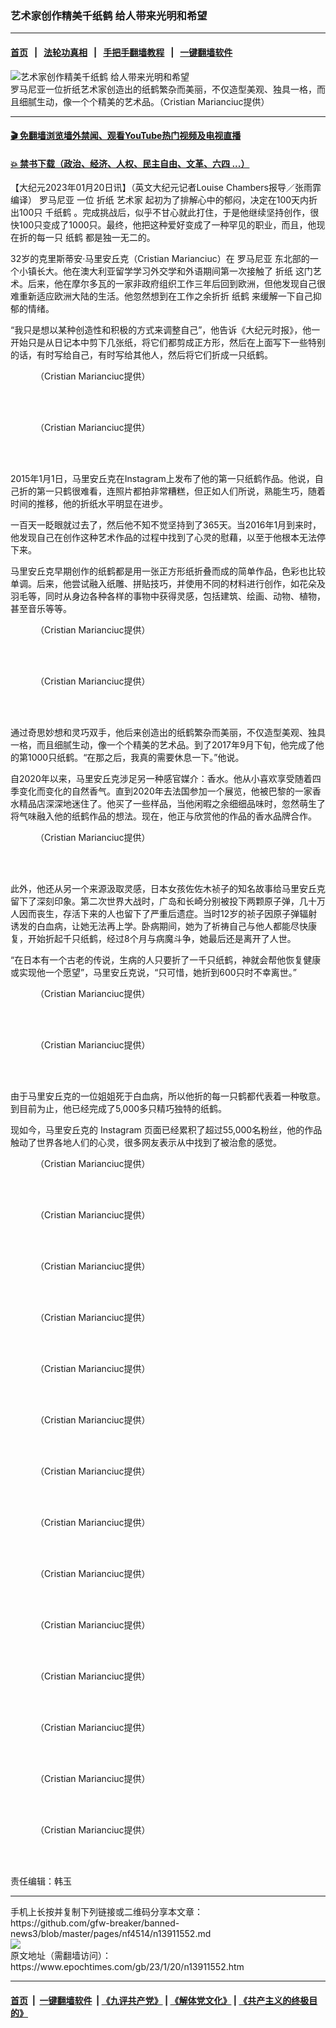 ### 艺术家创作精美千纸鹤 给人带来光明和希望
------------------------

#### [首页](https://github.com/gfw-breaker/banned-news3/blob/master/README.md) &nbsp;&nbsp;|&nbsp;&nbsp; [法轮功真相](https://github.com/begood0513/basic/blob/master/README.md)  &nbsp;&nbsp;|&nbsp;&nbsp; [手把手翻墙教程](https://github.com/gfw-breaker/guides/wiki)  &nbsp;&nbsp;|&nbsp;&nbsp; [一键翻墙软件](https://github.com/gfw-breaker/nogfw/blob/master/README.md)  



<div><img alt="艺术家创作精美千纸鹤 给人带来光明和希望" class="attachment-djy_600_400 size-djy_600_400 wp-post-image" src="https://i.epochtimes.com/assets/uploads/2023/01/id13911579-et-web-Cristian-Marianciuc-263-2-1200x720-600x400.jpg"/>
<div class="caption">
 罗马尼亚一位折纸艺术家创造出的纸鹤繁杂而美丽，不仅造型美观、独具一格，而且细腻生动，像一个个精美的艺术品。（Cristian Marianciuc提供）
</div></div><hr/>

#### [ 🎬  免翻墙浏览墙外禁闻、观看YouTube热门视频及电视直播](https://github.com/gfw-breaker/HelloWorld)

#### [ 💥  禁书下载（政治、经济、人权、民主自由、文革、六四 ...）](https://github.com/gfw-breaker/books/blob/master/README.md)

<div><p>
 【大纪元2023年01月20日讯】（英文大纪元记者Louise Chambers报导／张雨霏编译）
 <ok href="https://www.epochtimes.com/gb/tag/%E7%BD%97%E9%A9%AC%E5%B0%BC%E4%BA%9A.html">
  罗马尼亚
 </ok>
 一位
 <ok href="https://www.epochtimes.com/gb/tag/%E6%8A%98%E7%BA%B8.html">
  折纸
 </ok>
 <ok href="https://www.epochtimes.com/gb/tag/%E8%89%BA%E6%9C%AF%E5%AE%B6.html">
  艺术家
 </ok>
 起初为了排解心中的郁闷，决定在100天内折出100只
 <ok href="https://www.epochtimes.com/gb/tag/%E5%8D%83%E7%BA%B8%E9%B9%A4.html">
  千纸鹤
 </ok>
 。完成挑战后，似乎不甘心就此打住，于是他继续坚持创作，很快100只变成了1000只。最终，他把这种爱好变成了一种罕见的职业，而且，他现在折的每一只
 <ok href="https://www.epochtimes.com/gb/tag/%E7%BA%B8%E9%B9%A4.html">
  纸鹤
 </ok>
 都是独一无二的。
</p>
<p>
 32岁的克里斯蒂安‧马里安丘克（Cristian Marianciuc）在
 <ok href="https://www.epochtimes.com/gb/tag/%E7%BD%97%E9%A9%AC%E5%B0%BC%E4%BA%9A.html">
  罗马尼亚
 </ok>
 东北部的一个小镇长大。他在澳大利亚留学学习外交学和外语期间第一次接触了
 <ok href="https://www.epochtimes.com/gb/tag/%E6%8A%98%E7%BA%B8.html">
  折纸
 </ok>
 这门艺术。后来，他在摩尔多瓦的一家非政府组织工作三年后回到欧洲，但他发现自己很难重新适应欧洲大陆的生活。他忽然想到在工作之余折折
 <ok href="https://www.epochtimes.com/gb/tag/%E7%BA%B8%E9%B9%A4.html">
  纸鹤
 </ok>
 来缓解一下自己抑郁的情绪。
</p>
<p>
 “我只是想以某种创造性和积极的方式来调整自己”，他告诉《大纪元时报》，他一开始只是从日记本中剪下几张纸，将它们都剪成正方形，然后在上面写下一些特别的话，有时写给自己，有时写给其他人，然后将它们折成一只纸鹤。
</p>
<figure aria-describedby="caption-attachment-13911558" class="wp-caption aligncenter" id="attachment_13911558" style="width: 549px">
 <ok href="https://i.epochtimes.com/assets/uploads/2023/01/id13911558-Cristian-Marianciuc-3.jpg" target="_blank">
  <img alt="" class="wp-image-13911558" src="https://i.epochtimes.com/assets/uploads/2023/01/id13911558-Cristian-Marianciuc-3.jpg"/>
 </ok>
 <br/><figcaption class="wp-caption-text" id="caption-attachment-13911558">
  （Cristian Marianciuc提供）
 </figcaption><br/>
</figure><br/>
<figure aria-describedby="caption-attachment-13911557" class="wp-caption aligncenter" id="attachment_13911557" style="width: 549px">
 <ok href="https://i.epochtimes.com/assets/uploads/2023/01/id13911557-Cristian-Marianciuc-1.jpg" target="_blank">
  <img alt="" class="wp-image-13911557" src="https://i.epochtimes.com/assets/uploads/2023/01/id13911557-Cristian-Marianciuc-1.jpg"/>
 </ok>
 <br/><figcaption class="wp-caption-text" id="caption-attachment-13911557">
  （Cristian Marianciuc提供）
 </figcaption><br/>
</figure><br/>
<p>
 2015年1月1日，马里安丘克在Instagram上发布了他的第一只纸鹤作品。他说，自己折的第一只鹤很难看，连照片都拍非常糟糕，但正如人们所说，熟能生巧，随着时间的推移，他的折纸水平明显在进步。
</p>
<p>
 一百天一眨眼就过去了，然后他不知不觉坚持到了365天。当2016年1月到来时，他发现自己在创作这种艺术作品的过程中找到了心灵的慰藉，以至于他根本无法停下来。
</p>
<p>
 马里安丘克早期创作的纸鹤都是用一张正方形纸折叠而成的简单作品，色彩也比较单调。后来，他尝试融入纸雕、拼贴技巧，并使用不同的材料进行创作，如花朵及羽毛等，同时从身边各种各样的事物中获得灵感，包括建筑、绘画、动物、植物，甚至音乐等等。
</p>
<figure aria-describedby="caption-attachment-13911571" class="wp-caption aligncenter" id="attachment_13911571" style="width: 449px">
 <ok href="https://i.epochtimes.com/assets/uploads/2023/01/id13911571-Cristian-Marianciuc-22.jpg" target="_blank">
  <img alt="" class="wp-image-13911571" src="https://i.epochtimes.com/assets/uploads/2023/01/id13911571-Cristian-Marianciuc-22.jpg"/>
 </ok>
 <br/><figcaption class="wp-caption-text" id="caption-attachment-13911571">
  （Cristian Marianciuc提供）
 </figcaption><br/>
</figure><br/>
<figure aria-describedby="caption-attachment-13911577" class="wp-caption aligncenter" id="attachment_13911577" style="width: 449px">
 <ok href="https://i.epochtimes.com/assets/uploads/2023/01/id13911577-Cristian-Marianciuc-30.jpg" target="_blank">
  <img alt="" class="wp-image-13911577" src="https://i.epochtimes.com/assets/uploads/2023/01/id13911577-Cristian-Marianciuc-30.jpg"/>
 </ok>
 <br/><figcaption class="wp-caption-text" id="caption-attachment-13911577">
  （Cristian Marianciuc提供）
 </figcaption><br/>
</figure><br/>
<p>
 通过奇思妙想和灵巧双手，他后来创造出的纸鹤繁杂而美丽，不仅造型美观、独具一格，而且细腻生动，像一个个精美的艺术品。到了2017年9月下旬，他完成了他的第1000只纸鹤。“在那之后，我真的需要休息一下。”他说。
</p>
<p>
 自2020年以来，马里安丘克涉足另一种感官媒介：香水。他从小喜欢享受随着四季变化而变化的自然香气。直到2020年去法国参加一个展览，他被巴黎的一家香水精品店深深地迷住了。他买了一些样品，当他闲暇之余细细品味时，忽然萌生了将气味融入他的纸鹤作品的想法。现在，他正与欣赏他的作品的香水品牌合作。
</p>
<figure aria-describedby="caption-attachment-13911566" class="wp-caption aligncenter" id="attachment_13911566" style="width: 450px">
 <ok href="https://i.epochtimes.com/assets/uploads/2023/01/id13911566-Cristian-Marianciuc-14.jpg" target="_blank">
  <img alt="" class="wp-image-13911566" src="https://i.epochtimes.com/assets/uploads/2023/01/id13911566-Cristian-Marianciuc-14.jpg"/>
 </ok>
 <br/><figcaption class="wp-caption-text" id="caption-attachment-13911566">
  （Cristian Marianciuc提供）
 </figcaption><br/>
</figure><br/>
<p>
 此外，他还从另一个来源汲取灵感，日本女孩佐佐木祯子的知名故事给马里安丘克留下了深刻印象。第二次世界大战时，广岛和长崎分别被投下两颗原子弹，几十万人因而丧生，存活下来的人也留下了严重后遗症。当时12岁的祯子因原子弹辐射诱发的白血病，让她无法再上学。卧病期间，她为了祈祷自己与他人都能尽快康复，开始折起千只纸鹤，经过8个月与病魔斗争，她最后还是离开了人世。
</p>
<p>
 “在日本有一个古老的传说，生病的人只要折了一千只纸鹤，神就会帮他恢复健康或实现他一个愿望”，马里安丘克说，“只可惜，她折到600只时不幸离世。”
</p>
<figure aria-describedby="caption-attachment-13911576" class="wp-caption aligncenter" id="attachment_13911576" style="width: 449px">
 <ok href="https://i.epochtimes.com/assets/uploads/2023/01/id13911576-Cristian-Marianciuc-29.jpg" target="_blank">
  <img alt="" class="wp-image-13911576" src="https://i.epochtimes.com/assets/uploads/2023/01/id13911576-Cristian-Marianciuc-29.jpg"/>
 </ok>
 <br/><figcaption class="wp-caption-text" id="caption-attachment-13911576">
  （Cristian Marianciuc提供）
 </figcaption><br/>
</figure><br/>
<figure aria-describedby="caption-attachment-13911570" class="wp-caption aligncenter" id="attachment_13911570" style="width: 449px">
 <ok href="https://i.epochtimes.com/assets/uploads/2023/01/id13911570-Cristian-Marianciuc-21.jpg" target="_blank">
  <img alt="" class="wp-image-13911570" src="https://i.epochtimes.com/assets/uploads/2023/01/id13911570-Cristian-Marianciuc-21.jpg"/>
 </ok>
 <br/><figcaption class="wp-caption-text" id="caption-attachment-13911570">
  （Cristian Marianciuc提供）
 </figcaption><br/>
</figure><br/>
<p>
 由于马里安丘克的一位姐姐死于白血病，所以他折的每一只鹤都代表着一种敬意。到目前为止，他已经完成了5,000多只精巧独特的纸鹤。
</p>
<p>
 现如今，马里安丘克的
 <ok href="https://www.instagram.com/icarus.mid.air/">
  Instagram
 </ok>
 页面已经累积了超过55,000名粉丝，他的作品触动了世界各地人们的心灵，很多网友表示从中找到了被治愈的感觉。
</p>
<figure aria-describedby="caption-attachment-13911569" class="wp-caption aligncenter" id="attachment_13911569" style="width: 451px">
 <ok href="https://i.epochtimes.com/assets/uploads/2023/01/id13911569-Cristian-Marianciuc-20.jpg" target="_blank">
  <img alt="" class="wp-image-13911569" src="https://i.epochtimes.com/assets/uploads/2023/01/id13911569-Cristian-Marianciuc-20.jpg"/>
 </ok>
 <br/><figcaption class="wp-caption-text" id="caption-attachment-13911569">
  （Cristian Marianciuc提供）
 </figcaption><br/>
</figure><br/>
<figure aria-describedby="caption-attachment-13911563" class="wp-caption aligncenter" id="attachment_13911563" style="width: 450px">
 <ok href="https://i.epochtimes.com/assets/uploads/2023/01/id13911563-Cristian-Marianciuc-11.jpg" target="_blank">
  <img alt="" class="wp-image-13911563" src="https://i.epochtimes.com/assets/uploads/2023/01/id13911563-Cristian-Marianciuc-11.jpg"/>
 </ok>
 <br/><figcaption class="wp-caption-text" id="caption-attachment-13911563">
  （Cristian Marianciuc提供）
 </figcaption><br/>
</figure><br/>
<figure aria-describedby="caption-attachment-13911564" class="wp-caption aligncenter" id="attachment_13911564" style="width: 450px">
 <ok href="https://i.epochtimes.com/assets/uploads/2023/01/id13911564-Cristian-Marianciuc-12.jpg" target="_blank">
  <img alt="" class="wp-image-13911564" src="https://i.epochtimes.com/assets/uploads/2023/01/id13911564-Cristian-Marianciuc-12.jpg"/>
 </ok>
 <br/><figcaption class="wp-caption-text" id="caption-attachment-13911564">
  （Cristian Marianciuc提供）
 </figcaption><br/>
</figure><br/>
<figure aria-describedby="caption-attachment-13911578" class="wp-caption aligncenter" id="attachment_13911578" style="width: 450px">
 <ok href="https://i.epochtimes.com/assets/uploads/2023/01/id13911578-East-meets-East.jpg" target="_blank">
  <img alt="" class="wp-image-13911578" src="https://i.epochtimes.com/assets/uploads/2023/01/id13911578-East-meets-East.jpg"/>
 </ok>
 <br/><figcaption class="wp-caption-text" id="caption-attachment-13911578">
  （Cristian Marianciuc提供）
 </figcaption><br/>
</figure><br/>
<figure aria-describedby="caption-attachment-13911575" class="wp-caption aligncenter" id="attachment_13911575" style="width: 449px">
 <ok href="https://i.epochtimes.com/assets/uploads/2023/01/id13911575-Cristian-Marianciuc-28.jpg" target="_blank">
  <img alt="" class="wp-image-13911575" src="https://i.epochtimes.com/assets/uploads/2023/01/id13911575-Cristian-Marianciuc-28.jpg"/>
 </ok>
 <br/><figcaption class="wp-caption-text" id="caption-attachment-13911575">
  （Cristian Marianciuc提供）
 </figcaption><br/>
</figure><br/>
<figure aria-describedby="caption-attachment-13911574" class="wp-caption aligncenter" id="attachment_13911574" style="width: 450px">
 <ok href="https://i.epochtimes.com/assets/uploads/2023/01/id13911574-Cristian-Marianciuc-27.jpg" target="_blank">
  <img alt="" class="wp-image-13911574" src="https://i.epochtimes.com/assets/uploads/2023/01/id13911574-Cristian-Marianciuc-27.jpg"/>
 </ok>
 <br/><figcaption class="wp-caption-text" id="caption-attachment-13911574">
  （Cristian Marianciuc提供）
 </figcaption><br/>
</figure><br/>
<figure aria-describedby="caption-attachment-13911573" class="wp-caption aligncenter" id="attachment_13911573" style="width: 451px">
 <ok href="https://i.epochtimes.com/assets/uploads/2023/01/id13911573-Cristian-Marianciuc-24.jpg" target="_blank">
  <img alt="" class="wp-image-13911573" src="https://i.epochtimes.com/assets/uploads/2023/01/id13911573-Cristian-Marianciuc-24.jpg"/>
 </ok>
 <br/><figcaption class="wp-caption-text" id="caption-attachment-13911573">
  （Cristian Marianciuc提供）
 </figcaption><br/>
</figure><br/>
<figure aria-describedby="caption-attachment-13911568" class="wp-caption aligncenter" id="attachment_13911568" style="width: 450px">
 <ok href="https://i.epochtimes.com/assets/uploads/2023/01/id13911568-Cristian-Marianciuc-19.jpg" target="_blank">
  <img alt="" class="wp-image-13911568" src="https://i.epochtimes.com/assets/uploads/2023/01/id13911568-Cristian-Marianciuc-19.jpg"/>
 </ok>
 <br/><figcaption class="wp-caption-text" id="caption-attachment-13911568">
  （Cristian Marianciuc提供）
 </figcaption><br/>
</figure><br/>
<figure aria-describedby="caption-attachment-13911572" class="wp-caption aligncenter" id="attachment_13911572" style="width: 449px">
 <ok href="https://i.epochtimes.com/assets/uploads/2023/01/id13911572-Cristian-Marianciuc-23.jpg" target="_blank">
  <img alt="" class="wp-image-13911572" src="https://i.epochtimes.com/assets/uploads/2023/01/id13911572-Cristian-Marianciuc-23.jpg"/>
 </ok>
 <br/><figcaption class="wp-caption-text" id="caption-attachment-13911572">
  （Cristian Marianciuc提供）
 </figcaption><br/>
</figure><br/>
<figure aria-describedby="caption-attachment-13911567" class="wp-caption aligncenter" id="attachment_13911567" style="width: 450px">
 <ok href="https://i.epochtimes.com/assets/uploads/2023/01/id13911567-Cristian-Marianciuc-17.jpg" target="_blank">
  <img alt="" class="wp-image-13911567" src="https://i.epochtimes.com/assets/uploads/2023/01/id13911567-Cristian-Marianciuc-17.jpg"/>
 </ok>
 <br/><figcaption class="wp-caption-text" id="caption-attachment-13911567">
  （Cristian Marianciuc提供）
 </figcaption><br/>
</figure><br/>
<figure aria-describedby="caption-attachment-13911561" class="wp-caption aligncenter" id="attachment_13911561" style="width: 449px">
 <ok href="https://i.epochtimes.com/assets/uploads/2023/01/id13911561-Cristian-Marianciuc-9.jpg" target="_blank">
  <img alt="" class="wp-image-13911561" src="https://i.epochtimes.com/assets/uploads/2023/01/id13911561-Cristian-Marianciuc-9.jpg"/>
 </ok>
 <br/><figcaption class="wp-caption-text" id="caption-attachment-13911561">
  （Cristian Marianciuc提供）
 </figcaption><br/>
</figure><br/>
<figure aria-describedby="caption-attachment-13911562" class="wp-caption aligncenter" id="attachment_13911562" style="width: 449px">
 <ok href="https://i.epochtimes.com/assets/uploads/2023/01/id13911562-Cristian-Marianciuc-10.jpg" target="_blank">
  <img alt="" class="wp-image-13911562" src="https://i.epochtimes.com/assets/uploads/2023/01/id13911562-Cristian-Marianciuc-10.jpg"/>
 </ok>
 <br/><figcaption class="wp-caption-text" id="caption-attachment-13911562">
  （Cristian Marianciuc提供）
 </figcaption><br/>
</figure><br/>
<figure aria-describedby="caption-attachment-13911560" class="wp-caption aligncenter" id="attachment_13911560" style="width: 450px">
 <ok href="https://i.epochtimes.com/assets/uploads/2023/01/id13911560-Cristian-Marianciuc-8.jpg" target="_blank">
  <img alt="" class="wp-image-13911560" src="https://i.epochtimes.com/assets/uploads/2023/01/id13911560-Cristian-Marianciuc-8.jpg"/>
 </ok>
 <br/><figcaption class="wp-caption-text" id="caption-attachment-13911560">
  （Cristian Marianciuc提供）
 </figcaption><br/>
</figure><br/>
<figure aria-describedby="caption-attachment-13911559" class="wp-caption aligncenter" id="attachment_13911559" style="width: 449px">
 <ok href="https://i.epochtimes.com/assets/uploads/2023/01/id13911559-Cristian-Marianciuc-7.jpg" target="_blank">
  <img alt="" class="wp-image-13911559" src="https://i.epochtimes.com/assets/uploads/2023/01/id13911559-Cristian-Marianciuc-7.jpg"/>
 </ok>
 <br/><figcaption class="wp-caption-text" id="caption-attachment-13911559">
  （Cristian Marianciuc提供）
 </figcaption><br/>
</figure><br/>
<p>
 责任编辑：韩玉
</p>
</div>
<hr/>
手机上长按并复制下列链接或二维码分享本文章：<br/>
https://github.com/gfw-breaker/banned-news3/blob/master/pages/nf4514/n13911552.md <br/>
<a href='https://github.com/gfw-breaker/banned-news3/blob/master/pages/nf4514/n13911552.md'><img src='https://github.com/gfw-breaker/banned-news3/blob/master/pages/nf4514/n13911552.md.png'/></a> <br/>
原文地址（需翻墙访问）：https://www.epochtimes.com/gb/23/1/20/n13911552.htm


------------------------
#### [首页](https://github.com/gfw-breaker/banned-news3/blob/master/README.md) &nbsp;|&nbsp; [一键翻墙软件](https://github.com/gfw-breaker/nogfw/blob/master/README.md) &nbsp;| [《九评共产党》](https://github.com/gfw-breaker/9ping.md/blob/master/README.md#九评之一评共产党是什么) | [《解体党文化》](https://github.com/gfw-breaker/jtdwh.md/blob/master/README.md) | [《共产主义的终极目的》](https://github.com/gfw-breaker/gczydzjmd.md/blob/master/README.md)


<img src='http://gfw-breaker.win/banned-news3/pages/nf4514/n13911552.md' width='0px' height='0px'/>